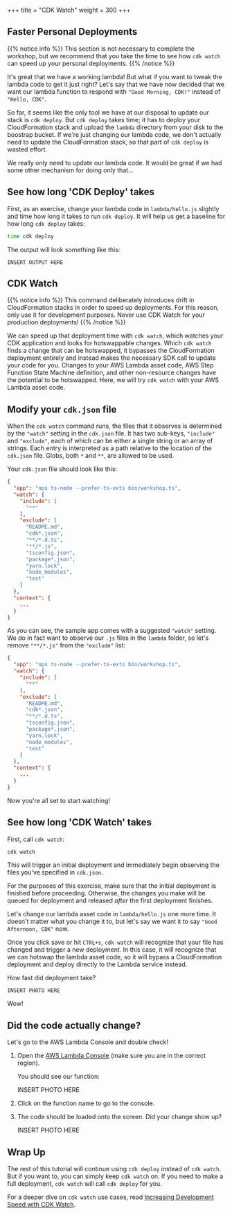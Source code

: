 +++
title = "CDK Watch"
weight = 300
+++

## Faster Personal Deployments

{{% notice info %}} This section is not necessary to complete the workshop, but we
recommend that you take the time to see how `cdk watch` can speed up your personal
deployments.
{{% /notice %}}

It's great that we have a working lambda! But what if you want to tweak the lambda
code to get it just right? Let's say that we have now decided that we want our
lambda function to respond with `"Good Morning, CDK!"` instead of `"Hello, CDK"`.

So far, it seems like the only tool we have at our disposal to update our stack is
`cdk deploy`. But `cdk deploy` takes time; it has to deploy your CloudFormation
stack and upload the `lambda` directory from your disk to the boostrap bucket. If
we're just changing our lambda code, we don't actually need to update the
CloudFormation stack, so that part of `cdk deploy` is wasted effort.

We really only need to update our lambda code. It would be great if we had
some other mechanism for doing only that...

## See how long 'CDK Deploy' takes

First, as an exercise, change your lambda code in `lambda/hello.js` slightly and 
time how long it takes to run `cdk deploy`. It will help us get a baseline for how 
long `cdk deploy` takes:

```bash
time cdk deploy
```

The output will look something like this:

```
INSERT OUTPUT HERE
```

## CDK Watch

{{% notice info %}} This command deliberately introduces drift in CloudFormation 
stacks in order to speed up deployments. For this reason, only use it for 
development purposes. Never use CDK Watch for your production deployments!
{{% /notice %}}

We can speed up that deployment time with `cdk watch`, which watches your
CDK application and looks for hotswappable changes. Which `cdk watch` finds a
change that can be hotswapped, it bypasses the CloudFormation deployment entirely
and instead makes the necessary SDK call to update your code for you. Changes to 
your AWS Lambda asset code, AWS Step Function State Machine definition, and other
non-resource changes have the potential to be hotswapped. Here, we will try
`cdk watch` with your AWS Lambda asset code.

## Modify your `cdk.json` file

When the `cdk watch` command runs, the files that it observes is determined by the
`"watch"` setting in the `cdk.json` file. It has two sub-keys, `"include"` and
`"exclude"`, each of which can be either a single string or an array of strings.
Each entry is interpreted as a path relative to the location of the `cdk.json`
file. Globs, both `*` and `**`, are allowed to be used.

Your `cdk.json` file should look like this:

```json
{
  "app": "npx ts-node --prefer-ts-exts bin/workshop.ts",
  "watch": {
    "include": [
      "**"
    ],
    "exclude": [
      "README.md",
      "cdk*.json",
      "**/*.d.ts",
      "**/*.js",
      "tsconfig.json",
      "package*.json",
      "yarn.lock",
      "node_modules",
      "test"
    ]
  },
  "context": {
    ...
  }
}
```

As you can see, the sample app comes with a suggested `"watch"` setting. We do in
fact want to observe our `.js` files in the `lambda` folder, so let's remove
`"**/*.js"` from the `"exclude"` list:

```json
{
  "app": "npx ts-node --prefer-ts-exts bin/workshop.ts",
  "watch": {
    "include": [
      "**"
    ],
    "exclude": [
      "README.md",
      "cdk*.json",
      "**/*.d.ts",
      "tsconfig.json",
      "package*.json",
      "yarn.lock",
      "node_modules",
      "test"
    ]
  },
  "context": {
    ...
  }
}
```

Now you're all set to start watching!

## See how long 'CDK Watch' takes

First, call `cdk watch`: 

```bash
cdk watch
```

This will trigger an initial deployment and immediately begin observing the files
you've specified in `cdk.json`.

For the purposes of this exercise, make sure that the initial deployment is
finished before proceeding. Otherwise, the changes you make will be queued for
deployment and released _after_ the first deployment finishes.

Let's change our lambda asset code in `lambda/hello.js` one more time. It doesn't
matter what you change it to, but let's say we want it to say
`"Good Afternoon, CDK"` now.

Once you click save or hit `CTRL+s`, `cdk watch` will recognize that your file has
changed and trigger a new deployment. In this case, it will recognize that we can
hotswap the lambda asset code, so it will bypass a CloudFormation deployment and
deploy directly to the Lambda service instead.

How fast did deployment take?

```
INSERT PHOTO HERE
```

Wow!

## Did the code actually change?

Let's go to the AWS Lambda Console and double check!

1. Open the [AWS Lambda
   Console](https://console.aws.amazon.com/lambda/home#/functions) (make sure
   you are in the correct region).

    You should see our function:

    INSERT PHOTO HERE

2. Click on the function name to go to the console.

3. The code should be loaded onto the screen. Did your change show up?

    INSERT PHOTO HERE

## Wrap Up

The rest of this tutorial will continue using `cdk deploy` instead of `cdk watch`.
But if you want to, you can simply keep `cdk watch` on. If you need to make a full
deployment, `cdk watch` will call `cdk deploy` for you.

For a deeper dive on `cdk watch` use cases, read
[Increasing Development Speed with CDK Watch](https://aws.amazon.com/blogs/developer/increasing-development-speed-with-cdk-watch/).